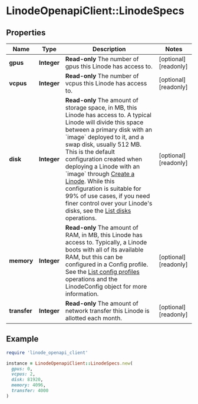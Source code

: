 # LinodeOpenapiClient::LinodeSpecs

## Properties

| Name | Type | Description | Notes |
| ---- | ---- | ----------- | ----- |
| **gpus** | **Integer** | __Read-only__ The number of gpus this Linode has access to. | [optional][readonly] |
| **vcpus** | **Integer** | __Read-only__ The number of vcpus this Linode has access to. | [optional][readonly] |
| **disk** | **Integer** | __Read-only__ The amount of storage space, in MB, this Linode has access to. A typical Linode will divide this space between a primary disk with an &#x60;image&#x60; deployed to it, and a swap disk, usually 512 MB. This is the default configuration created when deploying a Linode with an &#x60;image&#x60; through [Create a Linode](https://techdocs.akamai.com/linode-api/reference/post-linode-instance). While this configuration is suitable for 99% of use cases, if you need finer control over your Linode&#39;s disks, see the [List disks](https://techdocs.akamai.com/linode-api/reference/get-linode-disks) operations. | [optional][readonly] |
| **memory** | **Integer** | __Read-only__ The amount of RAM, in MB, this Linode has access to.  Typically, a Linode boots with all of its available RAM, but this can be configured in a Config profile. See the [List config profiles](https://techdocs.akamai.com/linode-api/reference/get-linode-configs) operations and the LinodeConfig object for more information. | [optional][readonly] |
| **transfer** | **Integer** | __Read-only__ The amount of network transfer this Linode is allotted each month. | [optional][readonly] |

## Example

```ruby
require 'linode_openapi_client'

instance = LinodeOpenapiClient::LinodeSpecs.new(
  gpus: 0,
  vcpus: 2,
  disk: 81920,
  memory: 4096,
  transfer: 4000
)
```


